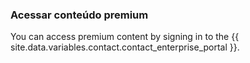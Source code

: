
### Acessar conteúdo premium

You can access premium content by signing in to the {{ site.data.variables.contact.contact_enterprise_portal }}.
